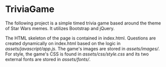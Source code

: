 # TriviaGame

The following project is a simple timed trivia game based around the theme of Star Wars memes. It utilizes Bootstrap and jQuery.

The HTML skeleton of the page is contained in index.html. Questions are created dynamically on index.html based on the logic in *assets/javascript/app.js*. The game's images are stored in *assets/images/*. For style, the game's CSS is found in *assets/css/style.css* and its two external fonts are stored in *assets/fonts/*.